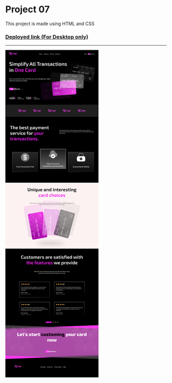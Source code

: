 # Project 07

This project is made using HTML and CSS
### [Deployed link (For Desktop only)](https://fsjsproject-five.netlify.app/)
---

![output](./output.png)
